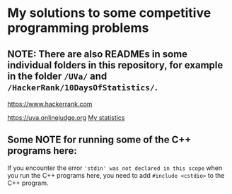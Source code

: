 # My solutions to some competitive programming problems

## NOTE: There are also READMEs in some individual folders in this repository, for example in the folder `/UVa/` and `/HackerRank/10DaysOfStatistics/`. 

https://www.hackerrank.com

https://uva.onlinejudge.org [My statistics](http://uhunt.felix-halim.net/id/52989)

## Some NOTE for running some of the C++ programs here:

If you encounter the error `'stdin' was not declared in this scope` when you run the C++ programs here, you need to add `#include <cstdio>` to the C++ program.

